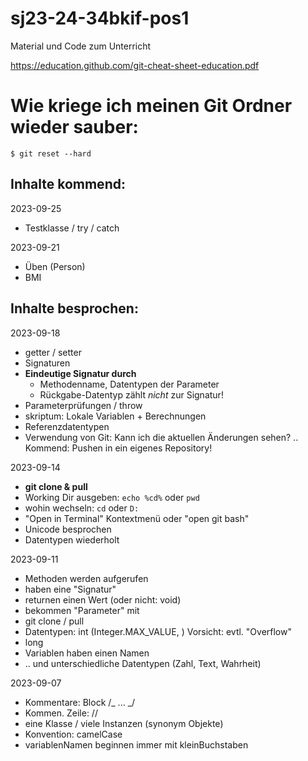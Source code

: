 # sj23-24-34bkif-pos1

Material und Code zum Unterricht

https://education.github.com/git-cheat-sheet-education.pdf

# Wie kriege ich meinen Git Ordner wieder sauber:

```
$ git reset --hard
```

## Inhalte kommend:

2023-09-25

-   Testklasse / try / catch

2023-09-21

-   Üben (Person)
-   BMI

## Inhalte besprochen:

2023-09-18

-   getter / setter
-   Signaturen
-   **Eindeutige Signatur durch**
    -   Methodenname, Datentypen der Parameter
    -   Rückgabe-Datentyp zählt _nicht_ zur Signatur!
-   Parameterprüfungen / throw
-   skriptum: Lokale Variablen + Berechnungen
-   Referenzdatentypen
-   Verwendung von Git: Kann ich die aktuellen Änderungen sehen? .. Kommend:
    Pushen in ein eigenes Repository!

2023-09-14

-   **git clone & pull**
-   Working Dir ausgeben: `echo %cd%` oder `pwd`
-   wohin wechseln: `cd` oder `D:`
-   "Open in Terminal" Kontextmenü oder "open git bash"
-   Unicode besprochen
-   Datentypen wiederholt

2023-09-11

-   Methoden werden aufgerufen
-   haben eine "Signatur"
-   returnen einen Wert (oder nicht: void)
-   bekommen "Parameter" mit
-   git clone / pull
-   Datentypen: int (Integer.MAX_VALUE, ) Vorsicht: evtl. "Overflow"
-   long
-   Variablen haben einen Namen
-   .. und unterschiedliche Datentypen (Zahl, Text, Wahrheit)

2023-09-07

-   Kommentare: Block /_ ... _/
-   Kommen. Zeile: //
-   eine Klasse / viele Instanzen (synonym Objekte)
-   Konvention: camelCase
-   variablenNamen beginnen immer mit kleinBuchstaben
